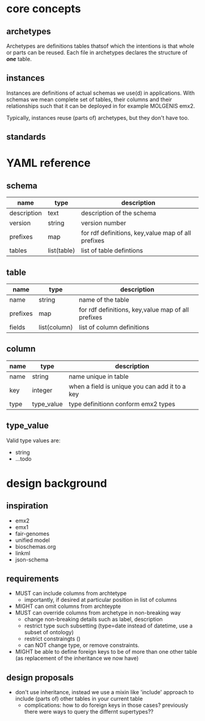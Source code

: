 # core concepts

## archetypes

Archetypes are definitions tables thatsof which the intentions is that whole or
parts can be reused. Each file in archetypes declares the structure of
***one*** table.

## instances

Instances are definitions of actual schemas we use(d) in applications. With
schemas we mean complete set of tables, their columns and their relationships
such that it can be deployed in for example MOLGENIS emx2.

Typically, instances reuse (parts of) archetypes, but they don't have too.

## standards

# YAML reference

## schema

| name | type | description |
|------|------|-------------|
| description | text | description of the schema |
| version | string | version number |
| prefixes | map    | for rdf definitions, key,value map of all prefixes |
| tables | list(table) | list of table defintions |

## table

| name | type         | description | 
|------|--------------|-------------|
| name | string       | name of the table |
| prefixes | map    | for rdf definitions, key,value map of all prefixes |
| fields | list(column) | list of column definitions |

## column

| name | type       | description |
|------|------------|-------------|
| name | string     | name unique in table |
| key | integer    | when a field is unique you can add it to a key |
| type | type_value | type definitionn conform emx2 types |

## type_value

Valid type values are:

- string
- ...todo

# design  background

## inspiration

* emx2
* emx1
* fair-genomes
* unified model
* bioschemas.org
* linkml
* json-schema

## requirements

* MUST can include columns from archtetype
    * importantly, if desired at particular position in list of columns
* MIGHT can omit columns from archteypte
* MUST can override columns from archetype in non-breaking way
    * change non-breaking details such as label, description
    * restrict type such subsetting (type=date instead of datetime, use a subset
      of ontology)
    * restrict constraingts ()
    * can NOT change type, or remove constraints.
* MIGHT be able to define foreign keys to be of more than one other table
  (as replacement of the inheritance we now have)

## design proposals

* don't use inheritance, instead we use a mixin like 'include' approach to
  include (parts of) other tables in your current table
    * complications: how to do foreign keys in those cases? previously there
      were ways to query the differnt supertypes??